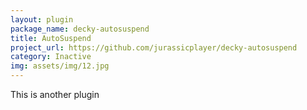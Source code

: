 ```yaml
---
layout: plugin
package_name: decky-autosuspend
title: AutoSuspend
project_url: https://github.com/jurassicplayer/decky-autosuspend
category: Inactive
img: assets/img/12.jpg
---
```


This is another plugin